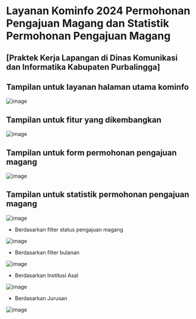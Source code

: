 # Layanan Kominfo 2024 Permohonan Pengajuan Magang dan Statistik Permohonan Pengajuan Magang


## [Praktek Kerja Lapangan di Dinas Komunikasi dan Informatika Kabupaten Purbalingga]


## Tampilan untuk layanan halaman utama kominfo

![image](https://github.com/user-attachments/assets/4c780b11-9c18-4f8e-bd0c-f31f7c121f37)

## Tampilan untuk fitur yang dikembangkan

![image](https://github.com/user-attachments/assets/90ca90aa-0f72-44a8-b10b-7e52c7064094)


## Tampilan untuk form permohonan pengajuan magang

![image](https://github.com/user-attachments/assets/b3622c11-8c69-4114-bd69-1a17bff17a5f)

## Tampilan untuk statistik permohonan pengajuan magang


![image](https://github.com/user-attachments/assets/35a0b633-6d68-4485-84be-7695ef16795a)

- Berdasarkan filter status pengajuan magang


![image](https://github.com/user-attachments/assets/d94a2898-f6cb-42c1-b96f-2cbc46a8c20d)


- Berdasarkan filter bulanan


![image](https://github.com/user-attachments/assets/5b726163-9689-4860-b13e-5a21ca682248)


- Berdasarkan Institusi Asal

![image](https://github.com/user-attachments/assets/a3a6b39f-7726-4f1c-a6ed-cfc7d5ff21b0)


- Berdasarkan Jurusan


![image](https://github.com/user-attachments/assets/120eccee-465a-401b-b56d-0a8152100ab4)
